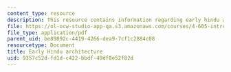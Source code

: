 ```yaml
---
content_type: resource
description: This resource contains information regarding early hindu architecture.
file: https://ol-ocw-studio-app-qa.s3.amazonaws.com/courses/4-605-introduction-to-the-history-and-theory-of-architecture-spring-2012/9357c52dfd1dc422bbdf49df8e52f82d_MIT4_605S12_lec19.pdf
file_type: application/pdf
parent_uid: be89892c-4419-4266-dea9-7cf1c2884c08
resourcetype: Document
title: Early Hindu architecture
uid: 9357c52d-fd1d-c422-bbdf-49df8e52f82d
---
```

